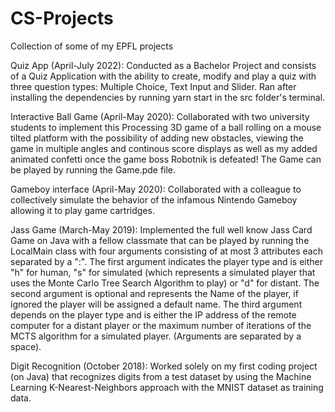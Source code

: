 # CS-Projects
Collection of some of my EPFL projects

Quiz App (April-July 2022): Conducted as a Bachelor Project and consists of a Quiz Application with the ability to create, modify and play a quiz with three question types: Multiple Choice, Text Input and Slider. Ran after installing the dependencies by running yarn start in the src folder's terminal.

Interactive Ball Game (April-May 2020): Collaborated with two university students to implement this Processing 3D game of a ball rolling on a mouse tilted platform with the possibility of adding new obstacles, viewing the game in multiple angles and continous score displays as well as my added animated confetti once the game boss Robotnik is defeated! The Game can be played by running the Game.pde file.

Gameboy interface (April-May 2020): Collaborated with a colleague to collectively simulate the behavior of the infamous Nintendo Gameboy allowing it to play game cartridges.

Jass Game (March-May 2019): Implemented the full well know Jass Card Game on Java with a fellow classmate that can be played by running the LocalMain class with four arguments consisting of at most 3 attributes each separated by a ":".
The first argument indicates the player type and is either "h" for human, "s" for simulated (which represents a simulated player that uses the Monte Carlo Tree Search Algorithm to play) or "d" for distant. 
The second argument is optional and represents the Name of the player, if ignored the player will be assigned a default name. 
The third argument depends on the player type and is either the IP address of the remote computer for a distant player or the maximum number of iterations of the MCTS algorithm for a simulated player.
(Arguments are separated by a space).

Digit Recognition (October 2018): Worked solely on my first coding project (on Java) that recognizes digits from a test dataset by using the Machine Learning K-Nearest-Neighbors approach with the MNIST dataset as training data.
